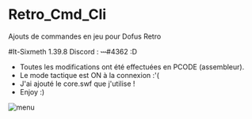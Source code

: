 # Retro_Cmd_Cli
 Ajouts de commandes en jeu pour Dofus Retro

#It-Sixmeth 1.39.8 Discord : ˞˞˞#4362 :D

- Toutes les modifications ont été effectuées en PCODE (assembleur).
- Le mode tactique est ON à la connexion :'(
- J'ai ajouté le core.swf que j'utilise !
- Enjoy :)

  
![menu](https://github.com/It-Sixmeth/Retro_Cmd_Cli/assets/158008166/5ce608d0-411c-4f93-ac9d-f7503aa3e48b)
